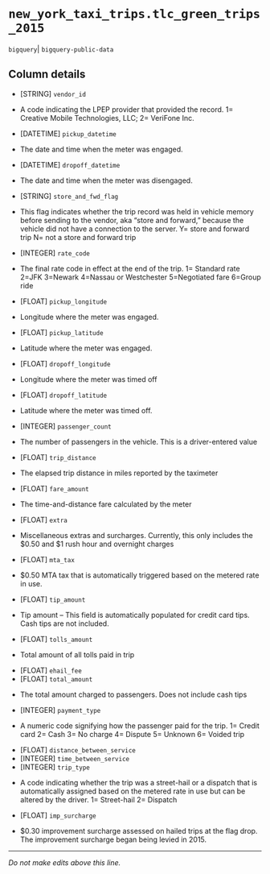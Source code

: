 # `new_york_taxi_trips.tlc_green_trips_2015`
`bigquery`| `bigquery-public-data`

## Column details
* [STRING]    `vendor_id`
 - A code indicating the LPEP provider that provided the record. 1= Creative Mobile Technologies, LLC; 2= VeriFone Inc.
* [DATETIME]  `pickup_datetime`
 - The date and time when the meter was engaged.
* [DATETIME]  `dropoff_datetime`
 - The date and time when the meter was disengaged.
* [STRING]    `store_and_fwd_flag`
 - This flag indicates whether the trip record was held in vehicle memory before sending to the vendor, aka “store and forward,” because the vehicle did not have a connection to the server. Y= store and forward trip N= not a store and forward trip
* [INTEGER]   `rate_code`
 - The final rate code in effect at the end of the trip. 1= Standard rate 2=JFK 3=Newark 4=Nassau or Westchester 5=Negotiated fare 6=Group ride
* [FLOAT]     `pickup_longitude`
 - Longitude where the meter was engaged.
* [FLOAT]     `pickup_latitude`
 - Latitude where the meter was engaged.
* [FLOAT]     `dropoff_longitude`
 - Longitude where the meter was timed off
* [FLOAT]     `dropoff_latitude`
 - Latitude where the meter was timed off.
* [INTEGER]   `passenger_count`
 - The number of passengers in the vehicle. This is a driver-entered value
* [FLOAT]     `trip_distance`
 - The elapsed trip distance in miles reported by the taximeter
* [FLOAT]     `fare_amount`
 - The time-and-distance fare calculated by the meter
* [FLOAT]     `extra`
 - Miscellaneous extras and surcharges. Currently, this only includes the $0.50 and $1 rush hour and overnight charges
* [FLOAT]     `mta_tax`
 - $0.50 MTA tax that is automatically triggered based on the metered rate in use.
* [FLOAT]     `tip_amount`
 - Tip amount – This field is automatically populated for credit card tips. Cash tips are not included.
* [FLOAT]     `tolls_amount`
 - Total amount of all tolls paid in trip
* [FLOAT]     `ehail_fee`
* [FLOAT]     `total_amount`
 - The total amount charged to passengers. Does not include cash tips
* [INTEGER]   `payment_type`
 - A numeric code signifying how the passenger paid for the trip. 1= Credit card 2= Cash 3= No charge 4= Dispute 5= Unknown 6= Voided trip
* [FLOAT]     `distance_between_service`
* [INTEGER]   `time_between_service`
* [INTEGER]   `trip_type`
 - A code indicating whether the trip was a street-hail or a dispatch that is automatically assigned based on the metered rate in use but can be altered by the driver. 1= Street-hail 2= Dispatch
* [FLOAT]     `imp_surcharge`
 - $0.30 improvement surcharge assessed on hailed trips at the flag drop. The improvement surcharge began being levied in 2015.

-------------------------------------------------------------------------------
*Do not make edits above this line.*
